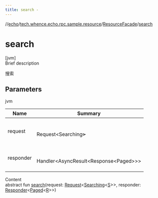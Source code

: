 ```yaml
---
title: search -
---
```

//[echo](../../index.md)/[tech.whence.echo.rpc.sample.resource](../index.md)/[ResourceFacade](index.md)/[search](search.md)



# search  
[jvm]  
Brief description  


搜索



## Parameters  
  
jvm  
  
|  Name|  Summary| 
|---|---|
| request| <br><br>Request<Searching<S>><br><br>
| responder| <br><br>Handler<AsyncResult<Response<Paged<R>>>><br><br>
  
  
Content  
abstract fun [search](search.md)(request: [Request](../../tech.whence.echo.rpc.request/-request/index.md)<[Searching](../../tech.whence.echo.rpc.payload/-searching/index.md)<[S](index.md)>>, responder: [Responder](../../tech.whence.echo.rpc/index.md#tech.whence.echo.rpc/Responder///PointingToDeclaration/)<[Paged](../../tech.whence.echo.rpc.payload/-paged/index.md)<[R](index.md)>>)  



